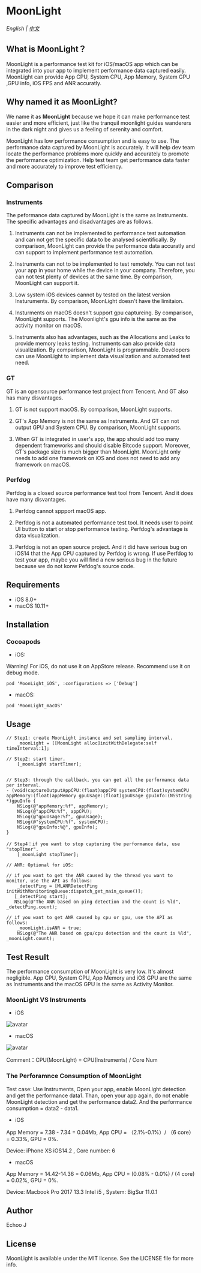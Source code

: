 # MoonLight

*English | [中文](README.zh.md)*

## What is MoonLight？

MoonLight is a performance test kit for iOS/macOS app which can be integrated into your app to implement performance data captured easily. MoonLight can provide App CPU, System CPU, App Memory, System GPU ,GPU info, iOS FPS and ANR accuratly. 

## Why named it as MoonLight?

We name it as **MoonLight** because we hope it can make performance test easier and more efficient, just like the tranquil moonlight guides wanderers in the dark night and gives us a feeling of serenity and comfort.

MoonLight has low performance consumption and is easy to use. The performance data captured by MoonLight is accurately. It will help dev team locate the performance problems more quickly and accurately to promote the performance optimization. Help test team get performance data faster and more accurately to improve test efficiency.

## Comparison
### Instruments
The peformance data captured by MoonLight is the same as Instruments. The specific advantages and disadvantages are as follows.

1. Instruments can not be implemented to performance test automation and can not get the specific data to be analysed scientifically. By comparison, MoonLight can provide the performance data accuratly and can support to implement performance test automation.

2. Instruments can not to be implemented to test remotely. You can not test your app in your home while the device in your company. Therefore, you can not test plenty of devices at the same time. By comparison, MoonLight can support it.

3. Low system iOS devices cannot by tested on the latest version Insturuments. By comparison, MoonLight doesn't have the limitaion.

4. Insturments on macOS doesn't support gpu captureing. By comparison, MoonLight supports. The Moonlight's gpu info is the same as the activity monitor on macOS.

5. Instruments also has advantages, such as the Allocations and Leaks to provide memory leaks testing. Instruments can also provide data visualization. By comparison, MoonLight is programmable. Developers can use MoonLight to implement data visualization and automated test need.
 
### GT
GT is an opensource performance test project from Tencent. And GT also has many disvantages.

1. GT is not support macOS. By comparison, MoonLight supports.

2. GT's App Memory is not the same as Instruments. And GT can not output GPU and System CPU. By comparison, MoonLight supports.

3. When GT is integrated in user's app, the app should add too many dependent frameworks and should disable Bitcode support. Moreover, GT‘s package size is much bigger than MoonLight. MoonLight only needs to add one framework on iOS and does not need to add any framework on macOS.

### Perfdog
Perfdog is a closed source performance test tool from Tencent. And it does have many disvantages.

1. Perfdog cannot sppport macOS app.

2. Perfdog is not a automated performance test tool. It needs user to point UI button to start or stop performance testing. Perfdog's advantage is data visualization.

3. Perfdog is not an open source project. And it did have serious bug on iOS14 that the App CPU captured by Perfdog is wrong. If use Perfdog to test your app, maybe you will find a new serious bug in the future because we do not konw Pefdog's source code.

## Requirements
- iOS 8.0+
- macOS 10.11+

## Installation

### Cocoapods
- iOS:

Warning! For iOS, do not use it on AppStore release. Recommend use it on debug mode.

```
pod 'MoonLight_iOS', :configurations => ['Debug']
```

- macOS:

```
pod 'MoonLight_macOS'
```

## Usage

```
// Step1: create MoonLight instance and set sampling interval.
	_moonLight = [[MoonLight alloc]initWithDelegate:self timeInterval:1];

// Step2: start timer.
	[_moonLight startTimer];


// Step3: through the callback, you can get all the performance data per interval.
- (void)captureOutputAppCPU:(float)appCPU systemCPU:(float)systemCPU appMemory:(float)appMemory gpuUsage:(float)gpuUsage gpuInfo:(NSString *)gpuInfo {
	NSLog(@"appMemory:%f", appMemory);
	NSLog(@"appCPU:%f", appCPU);
	NSLog(@"gpuUsage:%f", gpuUsage);
	NSLog(@"systemCPU:%f", systemCPU);
	NSLog(@"gpuInfo:%@", gpuInfo);
}

// Step4：if you want to stop capturing the performance data, use "stopTimer".
	[_moonLight stopTimer];
	
// ANR: Optional for iOS:

// if you want to get the ANR caused by the thread you want to monitor, use the API as follows:  
	_detectPing = [MLANRDetectPing initWithMonitoringQueue:dispatch_get_main_queue()];
   [_detectPing start];
   NSLog(@"The ANR based on ping detection and the count is %ld", _detectPing.count);

// if you want to get ANR caused by cpu or gpu, use the API as follows:
	_moonLight.isANR = true;
	NSLog(@"The ANR based on gpu/cpu detection and the count is %ld", _moonLight.count);

```

## Test Result
The performance consumption of MoonLight is very low. It's almost negligible. App CPU, System CPU, App Memory and iOS GPU are the same as Instruments and the macOS GPU is the same as Activity Monitor.
### MoonLight VS Instruments
- iOS

![avatar](MoonLightVSInstruments_en.png)

- macOS

![avatar](MacInstrumentsVSMoonLight_en.png)

Comment：CPU(MoonLight) = CPU(Instruments) / Core Num

### The Perforamnce Consumption of MoonLight
Test case: Use Instruments, Open your app, enable MoonLight detection and get the performance data1. Than, open your app again, do not enable MoonLight detection and get the performance data2. And the performance consumption = data2 - data1.

- iOS

App Memory = 7.38 - 7.34 = 0.04Mb, App CPU = （2.1%-0.1%）/ （6 core） = 0.33%, GPU = 0%.

Device: iPhone XS iOS14.2 , Core number: 6

- macOS

App Memory = 14.42-14.36 = 0.06Mb, App CPU = (0.08% - 0.0%) / (4 core) = 0.02%, GPU = 0%.

Device: Macbook Pro 2017 13.3 Intel i5 , System: BigSur 11.0.1


## Author
Echoo J

## License
MoonLight is available under the MIT license. See the LICENSE file for more info.